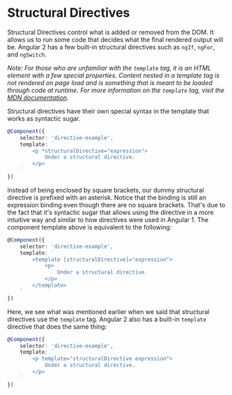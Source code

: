 # Structural Directives

Structural Directives control what is added or removed from the DOM. It allows us to run some code that decides what the final rendered output will be. Angular 2 has a few built-in structural directives such as `ngIf`, `ngFor`, and `ngSwitch`.

*Note: For those who are unfamiliar with the `template` tag, it is an HTML element with a few special properties. Content nested in a template tag is not rendered on page load and is something that is meant to be loaded through code at runtime. For more information on the `template` tag, visit the [MDN documentation](https://developer.mozilla.org/en/docs/Web/HTML/Element/template)*.

Structural directives have their own special syntax in the template that works as syntactic sugar.

```typescript
@Component({
    selector: 'directive-example',
    template: `
        <p *structuralDirective="expression">
            Under a structural directive.
        </p>
    `
})
```

Instead of being enclosed by square brackets, our dummy structural directive is prefixed with an asterisk. Notice that the binding is still an expression binding even though there are no square brackets. That's due to the fact that it's syntactic sugar that allows using the directive in a more intuitive way and similar to how directives were used in Angular 1. The component template above is equivalent to the following:

```typescript
@Component({
    selector: 'directive-example',
    template: `
        <template [structuralDirective]="expression">
            <p>
                Under a structural directive.
            </p>
        </template>
    `
})
```


Here, we see what was mentioned earlier when we said that structural directives use the `template` tag. Angular 2 also has a built-in `template` directive that does the same thing:

```typescript
@Component({
    selector: 'directive-example',
    template: `
        <p template="structuralDirective expression">
            Under a structural directive.
        </p>
    `
})
```
